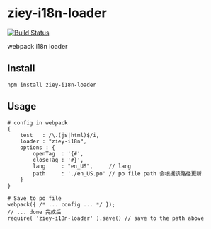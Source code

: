 # ziey-i18n-loader

[![Build Status](https://travis-ci.org/zemzheng/ziey-i18n-loader.svg)](https://travis-ci.org/zemzheng/ziey-i18n-loader)

webpack i18n loader

## Install

    npm install ziey-i18n-loader

## Usage

    # config in webpack
    {
        test   : /\.(js|html)$/i, 
        loader : "ziey-i18n",
        options : {
            openTag  : '{#',
            closeTag : '#}',
            lang     : "en_US",     // lang
            path     : './en_US.po' // po file path 会根据该路径更新
        }
    }

    # Save to po file
    webpack({ /* ... config ... */ });
    // ... done 完成后
    require( 'ziey-i18n-loader' ).save() // save to the path above
